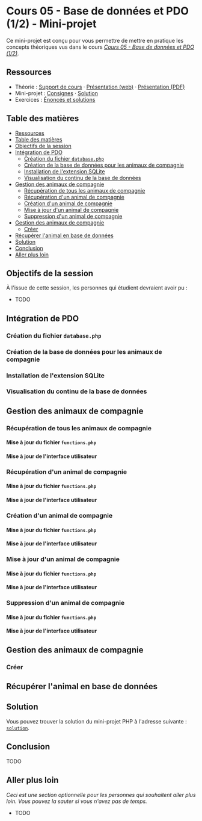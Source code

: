 # Cours 05 - Base de données et PDO (1/2) - Mini-projet

Ce mini-projet est conçu pour vous permettre de mettre en pratique les concepts
théoriques vus dans le cours
_[Cours 05 - Base de données et PDO (1/2)](../01-theorie/README.md)_.

## Ressources

- Théorie : [Support de cours](../01-theorie/README.md) ·
  [Présentation (web)](https://heig-vd-progserv1-course.github.io/heig-vd-progserv1-course/05-base-de-donnees-et-pdo-1-2/01-theorie/index.html)
  ·
  [Présentation (PDF)](https://heig-vd-progserv1-course.github.io/heig-vd-progserv1-course/05-base-de-donnees-et-pdo-1-2/01-theorie/05-base-de-donnees-et-pdo-1-2-presentation.pdf)
- Mini-projet : [Consignes](../02-mini-project/README.md) ·
  [Solution](../02-mini-project/solution/)
- Exercices : [Énoncés et solutions](../03-exercices/README.md)

## Table des matières

- [Ressources](#ressources)
- [Table des matières](#table-des-matières)
- [Objectifs de la session](#objectifs-de-la-session)
- [Intégration de PDO](#intégration-de-pdo)
  - [Création du fichier `database.php`](#création-du-fichier-databasephp)
  - [Création de la base de données pour les animaux de compagnie](#création-de-la-base-de-données-pour-les-animaux-de-compagnie)
  - [Installation de l'extension SQLite](#installation-de-lextension-sqlite)
  - [Visualisation du continu de la base de données](#visualisation-du-continu-de-la-base-de-données)
- [Gestion des animaux de compagnie](#gestion-des-animaux-de-compagnie)
  - [Récupération de tous les animaux de compagnie](#récupération-de-tous-les-animaux-de-compagnie)
  - [Récupération d'un animal de compagnie](#récupération-dun-animal-de-compagnie)
  - [Création d'un animal de compagnie](#création-dun-animal-de-compagnie)
  - [Mise à jour d'un animal de compagnie](#mise-à-jour-dun-animal-de-compagnie)
  - [Suppression d'un animal de compagnie](#suppression-dun-animal-de-compagnie)
- [Gestion des animaux de compagnie](#gestion-des-animaux-de-compagnie-1)
  - [Créer](#créer)
- [Récupérer l'animal en base de données](#récupérer-lanimal-en-base-de-données)
- [Solution](#solution)
- [Conclusion](#conclusion)
- [Aller plus loin](#aller-plus-loin)

## Objectifs de la session

À l'issue de cette session, les personnes qui étudient devraient avoir pu :

- TODO

## Intégration de PDO

### Création du fichier `database.php`

### Création de la base de données pour les animaux de compagnie

### Installation de l'extension SQLite

### Visualisation du continu de la base de données

## Gestion des animaux de compagnie

### Récupération de tous les animaux de compagnie

#### Mise à jour du fichier `functions.php`

#### Mise à jour de l'interface utilisateur

### Récupération d'un animal de compagnie

#### Mise à jour du fichier `functions.php`

#### Mise à jour de l'interface utilisateur

### Création d'un animal de compagnie

#### Mise à jour du fichier `functions.php`

#### Mise à jour de l'interface utilisateur

### Mise à jour d'un animal de compagnie

#### Mise à jour du fichier `functions.php`

#### Mise à jour de l'interface utilisateur

### Suppression d'un animal de compagnie

#### Mise à jour du fichier `functions.php`

#### Mise à jour de l'interface utilisateur

## Gestion des animaux de compagnie

### Créer

## Récupérer l'animal en base de données

## Solution

Vous pouvez trouver la solution du mini-projet PHP à l'adresse suivante :
[`solution`](./solution/).

## Conclusion

TODO

## Aller plus loin

_Ceci est une section optionnelle pour les personnes qui souhaitent aller plus
loin. Vous pouvez la sauter si vous n'avez pas de temps._

- TODO

[^example]: Example, [example.com](https://example.com/), 13 mars 2025
